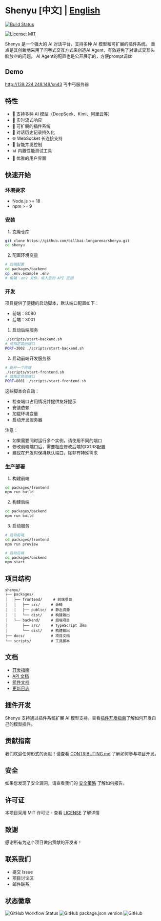 # Shenyu [中文] | [English](README.en.md) 

[![Build Status](https://github.com/billbai-longarena/shenyu/workflows/CI/badge.svg)](https://github.com/billbai-longarena/shenyu/actions)

[![License: MIT](https://img.shields.io/badge/License-MIT-yellow.svg)](https://opensource.org/licenses/MIT)

Shenyu 是一个强大的 AI 对话平台，支持多种 AI 模型和可扩展的插件系统。
重点是其创新地采用了问卷式交互方式来创造AI Agent，有效避免了对话式交互头脑放空的问题。
AI Agent的配置也是公开展示的，方便prompt调优

## Demo
http://139.224.248.148/sn43
丐中丐服务器

## 特性

- 🚀 支持多种 AI 模型（DeepSeek、Kimi、阿里云等）
- 💬 实时流式响应
- 🔌 可扩展的插件系统
- 📝 对话历史记录持久化
- 🌐 WebSocket 长连接支持
- 🔄 智能并发控制
- 📊 内置性能测试工具
- 🎨 优雅的用户界面

## 快速开始

### 环境要求

- Node.js >= 18
- npm >= 9

### 安装

1. 克隆仓库
```bash
git clone https://github.com/billbai-longarena/shenyu.git
cd shenyu
```

2. 配置环境变量
```bash
# 后端配置
cd packages/backend
cp .env.example .env
# 编辑 .env 文件，填入您的 API 密钥
```

### 开发

项目提供了便捷的启动脚本，默认端口配置如下：

- 前端：8080
- 后端：3001

1. 启动后端服务
```bash
./scripts/start-backend.sh
# 或指定其他端口
PORT=3002 ./scripts/start-backend.sh
```

2. 启动前端开发服务器
```bash
# 新开一个终端
./scripts/start-frontend.sh
# 或指定其他端口
PORT=8081 ./scripts/start-frontend.sh
```

这些脚本会自动：
- 检查端口占用情况并提供友好提示
- 安装依赖
- 加载环境变量
- 启动开发服务器

注意：
- 如果需要同时运行多个实例，请使用不同的端口
- 修改前端端口后，需要相应修改后端的CORS配置
- 建议在开发时保持默认端口，除非有特殊需求

### 生产部署

1. 构建前端
```bash
cd packages/frontend
npm run build
```

2. 构建后端
```bash
cd packages/backend
npm run build
```

3. 启动服务
```bash
# 启动前端
cd packages/frontend
npm run preview

# 启动后端
cd packages/backend
npm start
```

## 项目结构

```
shenyu/
├── packages/
│   ├── frontend/     # 前端项目
│   │   ├── src/     # 源码
│   │   ├── public/  # 静态资源
│   │   └── dist/    # 构建输出
│   └── backend/     # 后端项目
│       ├── src/     # TypeScript 源码
│       └── dist/    # 构建输出
├── docs/            # 项目文档
└── scripts/         # 工具脚本
```

## 文档

- [开发指南](docs/guide/index.md)
- [API 文档](docs/api/chat-completions.md)
- [组件文档](docs/components/execution-panel.md)
- [更新日志](docs/changelog.md)

## 插件开发

Shenyu 支持通过插件系统扩展 AI 模型支持。查看[插件开发指南](docs/guide/plugin-development.md)了解如何开发自己的模型插件。

## 贡献指南

我们欢迎任何形式的贡献！请查看 [CONTRIBUTING.md](CONTRIBUTING.md) 了解如何参与项目开发。

## 安全

如果您发现了安全漏洞，请查看我们的 [安全策略](SECURITY.md) 了解如何报告。

## 许可证

本项目采用 MIT 许可证 - 查看 [LICENSE](LICENSE) 了解详情

## 致谢

感谢所有为这个项目做出贡献的开发者！

## 联系我们

- 提交 Issue
- 项目讨论区
- 邮件联系

## 状态徽章

![GitHub Workflow Status](https://img.shields.io/github/actions/workflow/status/billbai-longarena/shenyu/ci.yml?branch=main)
![GitHub package.json version](https://img.shields.io/github/package-json/v/billbai-longarena/shenyu)
![GitHub](https://img.shields.io/github/license/billbai-longarena/shenyu)
